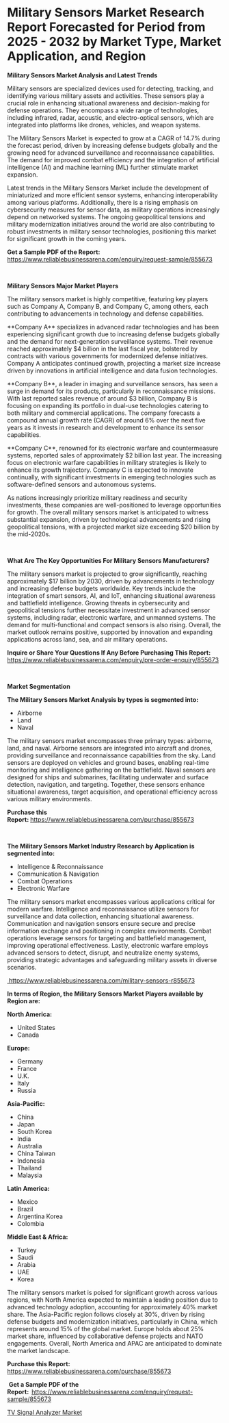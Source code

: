 <p><h1>Military Sensors Market Research Report Forecasted for Period from 2025 -  2032 by Market Type, Market Application, and Region</h1></p><p><strong>Military Sensors Market Analysis and Latest Trends</strong></p>
<p><p>Military sensors are specialized devices used for detecting, tracking, and identifying various military assets and activities. These sensors play a crucial role in enhancing situational awareness and decision-making for defense operations. They encompass a wide range of technologies, including infrared, radar, acoustic, and electro-optical sensors, which are integrated into platforms like drones, vehicles, and weapon systems.</p><p>The Military Sensors Market is expected to grow at a CAGR of 14.7% during the forecast period, driven by increasing defense budgets globally and the growing need for advanced surveillance and reconnaissance capabilities. The demand for improved combat efficiency and the integration of artificial intelligence (AI) and machine learning (ML) further stimulate market expansion. </p><p>Latest trends in the Military Sensors Market include the development of miniaturized and more efficient sensor systems, enhancing interoperability among various platforms. Additionally, there is a rising emphasis on cybersecurity measures for sensor data, as military operations increasingly depend on networked systems. The ongoing geopolitical tensions and military modernization initiatives around the world are also contributing to robust investments in military sensor technologies, positioning this market for significant growth in the coming years.</p></p>
<p><strong>Get a Sample PDF of the Report:&nbsp;</strong> <a href="https://www.reliablebusinessarena.com/enquiry/request-sample/855673?utm_campaign=3270&utm_medium=2&utm_source=Github&utm_content=ia&utm_term=06042025&utm_id=military-sensors">https://www.reliablebusinessarena.com/enquiry/request-sample/855673</a></p>
<p>&nbsp;</p>
<p><strong>Military Sensors Major Market Players</strong></p>
<p><p>The military sensors market is highly competitive, featuring key players such as Company A, Company B, and Company C, among others, each contributing to advancements in technology and defense capabilities.</p><p>**Company A** specializes in advanced radar technologies and has been experiencing significant growth due to increasing defense budgets globally and the demand for next-generation surveillance systems. Their revenue reached approximately $4 billion in the last fiscal year, bolstered by contracts with various governments for modernized defense initiatives. Company A anticipates continued growth, projecting a market size increase driven by innovations in artificial intelligence and data fusion technologies.</p><p>**Company B**, a leader in imaging and surveillance sensors, has seen a surge in demand for its products, particularly in reconnaissance missions. With last reported sales revenue of around $3 billion, Company B is focusing on expanding its portfolio in dual-use technologies catering to both military and commercial applications. The company forecasts a compound annual growth rate (CAGR) of around 6% over the next five years as it invests in research and development to enhance its sensor capabilities.</p><p>**Company C**, renowned for its electronic warfare and countermeasure systems, reported sales of approximately $2 billion last year. The increasing focus on electronic warfare capabilities in military strategies is likely to enhance its growth trajectory. Company C is expected to innovate continually, with significant investments in emerging technologies such as software-defined sensors and autonomous systems.</p><p>As nations increasingly prioritize military readiness and security investments, these companies are well-positioned to leverage opportunities for growth. The overall military sensors market is anticipated to witness substantial expansion, driven by technological advancements and rising geopolitical tensions, with a projected market size exceeding $20 billion by the mid-2020s.</p></p>
<p>&nbsp;</p>
<p><strong>What Are The Key Opportunities For Military Sensors Manufacturers?</strong></p>
<p><p>The military sensors market is projected to grow significantly, reaching approximately $17 billion by 2030, driven by advancements in technology and increasing defense budgets worldwide. Key trends include the integration of smart sensors, AI, and IoT, enhancing situational awareness and battlefield intelligence. Growing threats in cybersecurity and geopolitical tensions further necessitate investment in advanced sensor systems, including radar, electronic warfare, and unmanned systems. The demand for multi-functional and compact sensors is also rising. Overall, the market outlook remains positive, supported by innovation and expanding applications across land, sea, and air military operations.</p></p>
<p><strong>Inquire or Share Your Questions If Any Before Purchasing This Report:</strong> <a href="https://www.reliablebusinessarena.com/enquiry/pre-order-enquiry/855673?utm_campaign=3270&utm_medium=2&utm_source=Github&utm_content=ia&utm_term=06042025&utm_id=military-sensors">https://www.reliablebusinessarena.com/enquiry/pre-order-enquiry/855673</a></p>
<p>&nbsp;</p>
<p><strong>Market Segmentation</strong></p>
<p><strong>The Military Sensors Market Analysis by types is segmented into:</strong></p>
<p><ul><li>Airborne</li><li>Land</li><li>Naval</li></ul></p>
<p><p>The military sensors market encompasses three primary types: airborne, land, and naval. Airborne sensors are integrated into aircraft and drones, providing surveillance and reconnaissance capabilities from the sky. Land sensors are deployed on vehicles and ground bases, enabling real-time monitoring and intelligence gathering on the battlefield. Naval sensors are designed for ships and submarines, facilitating underwater and surface detection, navigation, and targeting. Together, these sensors enhance situational awareness, target acquisition, and operational efficiency across various military environments.</p></p>
<p><strong>Purchase this Report:&nbsp;</strong><a href="https://www.reliablebusinessarena.com/purchase/855673?utm_campaign=3270&utm_medium=2&utm_source=Github&utm_content=ia&utm_term=06042025&utm_id=military-sensors">https://www.reliablebusinessarena.com/purchase/855673</a></p>
<p>&nbsp;</p>
<p><strong>The Military Sensors Market Industry Research by Application is segmented into:</strong></p>
<p><ul><li>Intelligence & Reconnaissance</li><li>Communication & Navigation</li><li>Combat Operations</li><li>Electronic Warfare</li></ul></p>
<p><p>The military sensors market encompasses various applications critical for modern warfare. Intelligence and reconnaissance utilize sensors for surveillance and data collection, enhancing situational awareness. Communication and navigation sensors ensure secure and precise information exchange and positioning in complex environments. Combat operations leverage sensors for targeting and battlefield management, improving operational effectiveness. Lastly, electronic warfare employs advanced sensors to detect, disrupt, and neutralize enemy systems, providing strategic advantages and safeguarding military assets in diverse scenarios.</p></p>
<p><a href="https://www.reliablebusinessarena.com/military-sensors-r855673?utm_campaign=3270&utm_medium=2&utm_source=Github&utm_content=ia&utm_term=06042025&utm_id=military-sensors">&nbsp;https://www.reliablebusinessarena.com/military-sensors-r855673</a></p>
<p><strong>In terms of Region, the Military Sensors Market Players available by Region are:</strong></p>
<p>
    <p> <strong> North America: </strong>
        <ul>
            <li>United States</li>
            <li>Canada</li>
        </ul>
        </p> 
    <p> <strong> Europe: </strong>
        <ul>
            <li>Germany</li>
            <li>France</li>
            <li>U.K.</li>
            <li>Italy</li>
            <li>Russia</li>
        </ul>
        </p> 
    <p> <strong> Asia-Pacific: </strong>
        <ul>
            <li>China</li>
            <li>Japan</li>
            <li>South Korea</li>
            <li>India</li>
            <li>Australia</li>
            <li>China Taiwan</li>
            <li>Indonesia</li>
            <li>Thailand</li>
            <li>Malaysia</li>
        </ul>
        </p> 
    <p> <strong> Latin America: </strong>
        <ul>
            <li>Mexico</li>
            <li>Brazil</li>
            <li>Argentina Korea</li>
            <li>Colombia</li>
        </ul>
        </p> 
    <p> <strong> Middle East & Africa: </strong>
        <ul>
            <li>Turkey</li>
            <li>Saudi</li>
            <li>Arabia</li>
            <li>UAE</li>
            <li>Korea</li>
        </ul>
    </p>
    </p>
<p><p>The military sensors market is poised for significant growth across various regions, with North America expected to maintain a leading position due to advanced technology adoption, accounting for approximately 40% market share. The Asia-Pacific region follows closely at 30%, driven by rising defense budgets and modernization initiatives, particularly in China, which represents around 15% of the global market. Europe holds about 25% market share, influenced by collaborative defense projects and NATO engagements. Overall, North America and APAC are anticipated to dominate the market landscape.</p></p>
<p><strong>Purchase this Report: </strong><a href="https://www.reliablebusinessarena.com/purchase/855673?utm_campaign=3270&utm_medium=2&utm_source=Github&utm_content=ia&utm_term=06042025&utm_id=military-sensors">https://www.reliablebusinessarena.com/purchase/855673</a></p>
<p>&nbsp;<strong>Get a Sample PDF of the Report:&nbsp;&nbsp;</strong><a href="https://www.reliablebusinessarena.com/enquiry/request-sample/855673?utm_campaign=3270&utm_medium=2&utm_source=Github&utm_content=ia&utm_term=06042025&utm_id=military-sensors">https://www.reliablebusinessarena.com/enquiry/request-sample/855673</a></p>
<p><strong></strong></p>
<p><p><a href="https://github.com/daemluari/Market-Research-Report-List-1/blob/main/tv-signal-analyzer-market.md?utm_campaign=3270&utm_medium=2&utm_source=Github&utm_content=ia&utm_term=06042025&utm_id=military-sensors">TV Signal Analyzer Market</a></p></p>